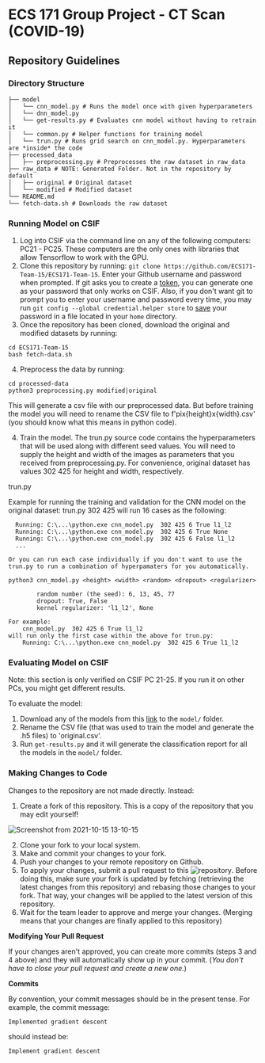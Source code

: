 # ECS 171 Group Project - CT Scan (COVID-19)
## Repository Guidelines

### Directory Structure

```
├── model
│   └── cnn_model.py # Runs the model once with given hyperparameters
│   └── dnn_model.py
│   └── get-results.py # Evaluates cnn model without having to retrain it
│   └── common.py # Helper functions for training model
│   └── trun.py # Runs grid search on cnn_model.py. Hyperparameters are *inside* the code
├── processed_data
│   ├── preprocessing.py # Preprocesses the raw dataset in raw_data
├── raw_data # NOTE: Generated Folder. Not in the repository by default
│   ├── original # Original dataset
│   └── modified # Modified dataset
└── README.md
└── fetch-data.sh # Downloads the raw dataset
```

### Running Model on CSIF

1. Log into CSIF via the command line on any of the following computers: PC21 - PC25. These computers are the only ones with libraries that allow Tensorflow to work with the GPU.
2. Clone this repository by running: `git clone https://github.com/ECS171-Team-15/ECS171-Team-15`. Enter your Github username and password when prompted. If git asks you to create a [token](https://github.com/settings/tokens), you can generate one as your password that only works on CSIF. Also, if you don't want git to prompt you to enter your username and password every time, you may run `git config --global credential.helper store` to [save](https://stackoverflow.com/a/12240995) your password in a file located in your `home` directory.
3. Once the repository has been cloned, download the original and modified datasets by running:
```
cd ECS171-Team-15
bash fetch-data.sh
```
4. Preprocess the data by running:
```
cd processed-data
python3 preprocessing.py modified|original
```
This will generate a csv file with our preprocessed data.
But before training the model you will need to rename the CSV file to f'pix{height}x{width}.csv' (you should know what this means in python code).

4. Train the model. The trun.py source code contains the hyperparameters that will be used along with different seed values. You will need to supply the height and width of the images as parameters that you received from preprocessing.py. For convenience, original dataset has values 302 425 for height and width, respectively.

trun.py <height> <width>

Example for running the training and validation for the CNN model on the original dataset:
trun.py 302 425
will run 16 cases as the following:

      Running: C:\...\python.exe cnn_model.py  302 425 6 True l1_l2
      Running: C:\...\python.exe cnn_model.py  302 425 6 True None
      Running: C:\...\python.exe cnn_model.py  302 425 6 False l1_l2
      ...
```
Or you can run each case individually if you don't want to use the trun.py to run a combination of hyperpamaters for you automatically.

python3 cnn_model.py <height> <width> <random> <dropout> <regularizer>

    	random number (the seed): 6, 13, 45, 77
    	dropout: True, False
    	kernel regularizer: 'l1_l2', None

For example:
	cnn_model.py  302 425 6 True l1_l2
will run only the first case within the above for trun.py:
	Running: C:\...\python.exe cnn_model.py  302 425 6 True l1_l2
```

### Evaluating Model on CSIF

Note: this section is only verified on CSIF PC 21-25. If you run it on other PCs, you might get different results.

To evaluate the model:

1. Download any of the models from this [link](https://drive.google.com/drive/folders/1lgG4LkhwK06ysk9o09jS8ABqopvbBQYz) to the `model/` folder.
2. Rename the CSV file (that was used to train the model and generate the .h5 files) to 'original.csv'.
3. Run `get-results.py` and it will generate the classification report for all the models in the `model/` folder.

### Making Changes to Code

Changes to the repository are not made directly. Instead:

1. Create a fork of this repository. This is a copy of the repository that you may edit yourself!

![Screenshot from 2021-10-15 13-10-15](https://user-images.githubusercontent.com/72328335/137548021-7484b22c-ec27-404e-85b6-ba074361549d.png)

2. Clone your fork to your local system.
3. Make and commit your changes to your fork.
4. Push your changes to your remote repository on Github.
5. To apply your changes, submit a pull request to this ![repository](https://github.com/ECS171-Team-15/ECS171-Team-15). Before doing this, make sure your fork is updated by fetching (retrieving the latest changes from this repository) and rebasing those changes to your fork. That way, your changes will be applied to the latest version of this repository.
6. Wait for the team leader to approve and merge your changes. (Merging means that your changes are finally applied to this repository)

**Modifying Your Pull Request**

If your changes aren't approved, you can create more commits (steps 3 and 4 above) and they will automatically show up in your commit. (*You don't have to close your pull request and create a new one.*)

**Commits**

By convention, your commit messages should be in the present tense. For example, the commit message:

`Implemented gradient descent`

should instead be:

`Implement gradient descent`
